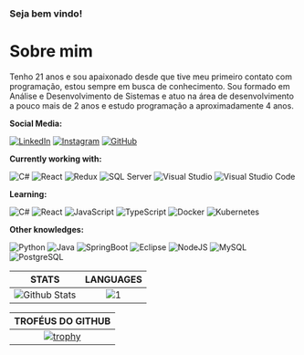 ### Seja bem vindo!

# Sobre mim

Tenho 21 anos e sou apaixonado desde que tive meu primeiro contato com programação, estou sempre em busca de conhecimento.
Sou formado em Análise e Desenvolvimento de Sistemas e atuo na área de desenvolvimento a pouco mais de 2 anos e estudo programação a aproximadamente 4 anos.

**Social Media:**

[![LinkedIn](https://img.icons8.com/fluent/46/000000/linkedin.png)](https://www.linkedin.com/in/gjunior/) [![Instagram](https://img.icons8.com/fluent/46/000000/instagram-new.png)](https://www.instagram.com/tao_gildao/) [![GitHub](https://img.icons8.com/color/46/000000/rocket--v2.png)](https://app.rocketseat.com.br/me/gildofj)

**Currently working with:**

![C#](https://img.icons8.com/color/46/000000/c-sharp-logo.png) ![React](https://img.icons8.com/officexs/46/000000/react.png) ![Redux](https://img.icons8.com/color/46/000000/redux.png) ![SQL Server](https://img.icons8.com/color/48/000000/microsoft-sql-server.png) ![Visual Studio](https://img.icons8.com/fluent/46/000000/visual-studio-2019.png) ![Visual Studio Code](https://img.icons8.com/fluent/46/000000/visual-studio-code-2019.png)

**Learning:**

![C#](https://img.icons8.com/color/46/000000/c-sharp-logo.png) ![React](https://img.icons8.com/officexs/46/000000/react.png) ![JavaScript](https://img.icons8.com/color/46/000000/javascript.png) ![TypeScript](https://img.icons8.com/color/46/000000/typescript.png) ![Docker](https://img.icons8.com/color/46/000000/docker.png) ![Kubernetes](https://img.icons8.com/color/46/000000/kubernetes.png) 

**Other knowledges:**

![Python](https://img.icons8.com/color/46/000000/python.png) ![Java](https://img.icons8.com/color/46/000000/java-coffee-cup-logo.png) ![SpringBoot](https://img.icons8.com/color/46/000000/spring-logo.png) ![Eclipse](https://img.icons8.com/officexs/46/000000/java-eclipse.png) ![NodeJS](https://img.icons8.com/color/46/000000/nodejs.png) ![MySQL](https://img.icons8.com/color/46/000000/mysql-logo.png) ![PostgreSQL](https://img.icons8.com/color/46/000000/postgreesql.png)

|STATS|LANGUAGES|
|:---:|:---:|
|![Github Stats](https://github-readme-stats.vercel.app/api?username=gildofj&show_icons=true&theme=dracula&count_private=true)|![1](https://github-readme-stats.vercel.app/api/top-langs/?username=gildofj&layout=compact&theme=dracula&count_private=true)|

|TROFÉUS DO GITHUB|
|:---:|
|[![trophy](https://github-profile-trophy.vercel.app/?username=iagognunes&theme=darkhub)](https://github.com/ryo-ma/github-profile-trophy)|
